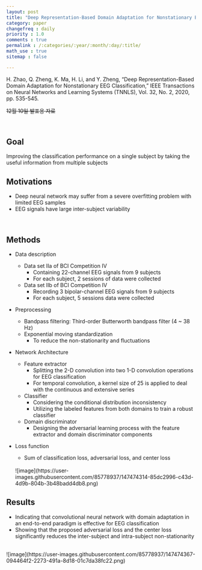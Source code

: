 ```yaml
---
layout: post
title: "Deep Representation-Based Domain Adaptation for Nonstationary EEG Classification"
category: paper
changefreq : daily
priority : 1.0
comments : true
permalink : /:categories/:year/:month/:day/:title/
math_use : true
sitemap : false

---
```


H. Zhao, Q. Zheng, K. Ma, H. Li, and Y. Zheng, “Deep Representation-Based Domain Adaptation for Nonstationary EEG Classification,” IEEE Transactions on Neural Networks and Learning Systems (TNNLS), Vol. 32, No. 2, 2020, pp. 535-545.

~~12월 10일 발표용 자료~~

<br>

## Goal
   Improving the classification performance on a single subject by taking the useful information from multiple subjects
<br>
## Motivations
- Deep neural network may suffer from a severe overfitting problem with limited EEG samples
- EEG signals have large inter-subject variability
<br>

## Methods
- Data description
	- Data set Ⅱa of BCI Competition Ⅳ
		- Containing 22-channel EEG signals from 9 subjects
		- For each subject, 2 sessions of data were collected
	- Data set Ⅱb of BCI Competition Ⅳ
		- Recording 3 bipolar-channel EEG signals from 9 subjects
		- For each subject, 5 sessions data were collected

- Preprocessing
	- Bandpass filtering: Third-order Butterworth bandpass filter (4 ~ 38 Hz)
	- Exponential moving standardization
		- To reduce the non-stationarity and fluctuations

- Network Architecture
	- Feature extractor
		- Splitting the 2-D convolution into two 1-D convolution operations for EEG classification
		- For temporal convolution, a kernel size of 25 is applied to deal with the continuous and extensive series
	- Classifier
		- Considering the conditional distribution inconsistency
		- Utilizing the labeled features from both domains to train a robust classifier
	- Domain discriminator
		- Designing the adversarial learning process with the feature extractor and domain discriminator components 

- Loss function
	- Sum of classification loss, adversarial loss, and center loss
	<br>	
	![image](https://user-images.githubusercontent.com/85778937/147474314-85dc2996-c43d-4d9b-804b-3b48badd4db8.png)
	<br>

## Results
- Indicating that convolutional neural network with domain adaptation in an end-to-end paradigm is effective for EEG classification
- Showing that the proposed adversarial loss and the center loss significantly reduces the inter-subject and intra-subject non-stationarity
<br>
![image](https://user-images.githubusercontent.com/85778937/147474367-094464f2-2273-491a-8d18-01c7da38fc22.png)
